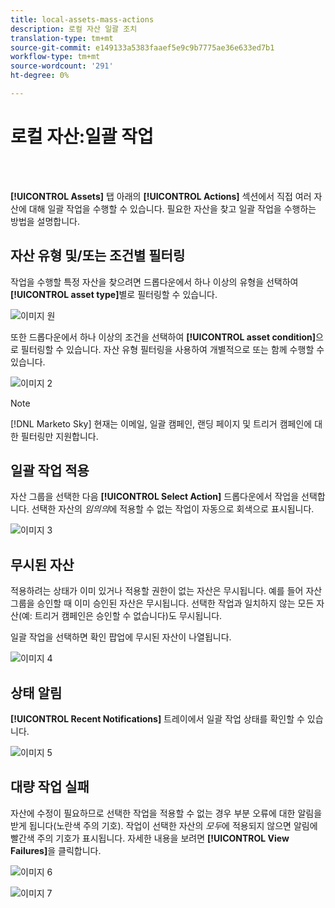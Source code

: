 ```yaml
---
title: local-assets-mass-actions
description: 로컬 자산 일괄 조치
translation-type: tm+mt
source-git-commit: e149133a5383faaef5e9c9b7775ae36e633ed7b1
workflow-type: tm+mt
source-wordcount: '291'
ht-degree: 0%

---
```



# 로컬 자산:일괄 작업

<br> 

**[!UICONTROL Assets]** 탭 아래의 **[!UICONTROL Actions]** 섹션에서 직접 여러 자산에 대해 일괄 작업을 수행할 수 있습니다. 필요한 자산을 찾고 일괄 작업을 수행하는 방법을 설명합니다.

## 자산 유형 및/또는 조건별 필터링

작업을 수행할 특정 자산을 찾으려면 드롭다운에서 하나 이상의 유형을 선택하여 **[!UICONTROL asset type]**&#x200B;별로 필터링할 수 있습니다.

![이미지 원](/help/sky/assets/programs/local-assets-mass-actions/local-assets-mass-actions-1.png)

또한 드롭다운에서 하나 이상의 조건을 선택하여 **[!UICONTROL asset condition]**&#x200B;으로 필터링할 수 있습니다. 자산 유형 필터링을 사용하여 개별적으로 또는 함께 수행할 수 있습니다.

![이미지 2](/help/sky/assets/programs/local-assets-mass-actions/local-assets-mass-actions-2.png)

>[!NOTE]
>
>[!DNL Marketo Sky] 현재는 이메일, 일괄 캠페인, 랜딩 페이지 및 트리거 캠페인에 대한 필터링만 지원합니다.

## 일괄 작업 적용

자산 그룹을 선택한 다음 **[!UICONTROL Select Action]** 드롭다운에서 작업을 선택합니다. 선택한 자산의 _임의의_&#x200B;에 적용할 수 없는 작업이 자동으로 회색으로 표시됩니다.

![이미지 3](/help/sky/assets/programs/local-assets-mass-actions/local-assets-mass-actions-3.png)

## 무시된 자산

적용하려는 상태가 이미 있거나 적용할 권한이 없는 자산은 무시됩니다. 예를 들어 자산 그룹을 승인할 때 이미 승인된 자산은 무시됩니다. 선택한 작업과 일치하지 않는 모든 자산(예: 트리거 캠페인은 승인할 수 없습니다)도 무시됩니다.

일괄 작업을 선택하면 확인 팝업에 무시된 자산이 나열됩니다.

![이미지 4](/help/sky/assets/programs/local-assets-mass-actions/local-assets-mass-actions-4.png)

## 상태 알림

**[!UICONTROL Recent Notifications]** 트레이에서 일괄 작업 상태를 확인할 수 있습니다.

![이미지 5](/help/sky/assets/programs/local-assets-mass-actions/local-assets-mass-actions-5.png)

## 대량 작업 실패

자산에 수정이 필요하므로 선택한 작업을 적용할 수 없는 경우 부분 오류에 대한 알림을 받게 됩니다(노란색 주의 기호). 작업이 선택한 자산의 _모두_&#x200B;에 적용되지 않으면 알림에 빨간색 주의 기호가 표시됩니다. 자세한 내용을 보려면 **[!UICONTROL View Failures]**&#x200B;을 클릭합니다.

![이미지 6](/help/sky/assets/programs/local-assets-mass-actions/local-assets-mass-actions-6.png)

![이미지 7](/help/sky/assets/programs/local-assets-mass-actions/local-assets-mass-actions-7.png)
